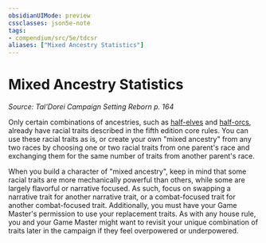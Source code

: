 ```yaml
---
obsidianUIMode: preview
cssclasses: json5e-note
tags:
- compendium/src/5e/tdcsr
aliases: ["Mixed Ancestry Statistics"]
---
```

# Mixed Ancestry Statistics
*Source: Tal'Dorei Campaign Setting Reborn p. 164* 

Only certain combinations of ancestries, such as [half-elves](/3-Mechanics/CLI/races/half-elf.md) and [half-orcs](/3-Mechanics/CLI/races/half-orc.md), already have racial traits described in the fifth edition core rules. You can use these racial traits as is, or create your own "mixed ancestry" from any two races by choosing one or two racial traits from one parent's race and exchanging them for the same number of traits from another parent's race.

When you build a character of "mixed ancestry", keep in mind that some racial traits are more mechanically powerful than others, while some are largely flavorful or narrative focused. As such, focus on swapping a narrative trait for another narrative trait, or a combat-focused trait for another combat-focused trait. Additionally, you must have your Game Master's permission to use your replacement traits. As with any house rule, you and your Game Master might want to revisit your unique combination of traits later in the campaign if they feel overpowered or underpowered.